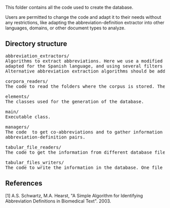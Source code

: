 This folder contains all the code used to create the database.

Users are permitted to change the code and adapt it to their needs without any restrictions, like adapting the abbreviation-definition extractor into other languages, domains, or other document types to analyze.


## Directory structure

<pre>
abbreviation_extractors/
Algorithms to extract abbreviations. Here we use a modified version of the algorithm developed by Schwartz & Hearst[1], 
adapted for the Spanish language, and using several filters to improve its quality. 
Alternative abbreviation extraction algorithms should be added in this folder.

corpora_readers/
The code to read the folders where the corpus is stored. The program reads XML files in Dublin Core format only. 

elements/
The classes used for the generation of the database.

main/
Executable class.

managers/
The code  to get co-abbreviations and to gather information about each article used to extract 
abbreviation-definition pairs.

tabular_file_readers/
The code to get the information from different database files. One file per database class/file.

tabular_files_writers/
The code to write the information in the database. One file per database class/file.
</pre>


## References

[1] A.S. Schwartz, M.A. Hearst, "A Simple Algorithm for Identifying Abbreviation Definitions in Biomedical Text". 2003.
